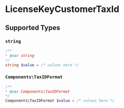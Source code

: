 # LicenseKeyCustomerTaxId


## Supported Types

### `string`

```php
/**
* @var string
*/
string $value = /* values here */
```

### `Components\TaxIDFormat`

```php
/**
* @var Components\TaxIDFormat
*/
Components\TaxIDFormat $value = /* values here */
```

